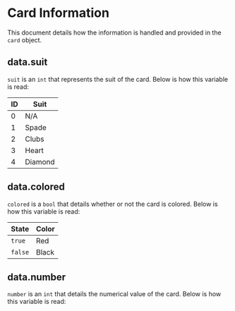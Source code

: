 # Card Information

This document details how the information is handled and provided in the `card`
object.

## data.suit

`suit` is an `int` that represents the suit of the card.  Below is how this
variable is read:

| ID  | Suit    |
| --- | ------- |
| 0   | N/A     |
| 1   | Spade   |
| 2   | Clubs   |
| 3   | Heart   |
| 4   | Diamond |

## data.colored

`colored` is a `bool` that details whether or not the card is colored.
Below is how this variable is read:

| State   | Color |
| ------- | ----- |
| `true`  | Red   |
| `false` | Black |

## data.number

`number` is an `int` that details the numerical value of the card.  Below is
how this variable is read:
